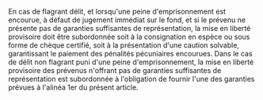 En cas de flagrant délit, et lorsqu'une peine
d'emprisonnement est encourue, à défaut de jugement immédiat sur le
fond, et si le prévenu ne présente pas de garanties suffisantes de
représentation, la mise en liberté provisoire doit être subordonnée soit
à la consignation en espèce ou sous forme de chèque certifié, soit à la
présentation d'une caution solvable, garantissant le paiement des
pénalités pécuniaires encourues.
Dans le cas de délit non flagrant puni d'une peine d'emprisonnement, la
mise en liberté provisoire des prévenus n'offrant pas de garanties
suffisantes de représentation est subordonnée à l'obligation de fournir
l'une des garanties prévues à l'alinéa 1er  du présent article.
